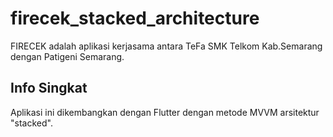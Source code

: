 # firecek_stacked_architecture

FIRECEK adalah aplikasi kerjasama antara TeFa SMK Telkom Kab.Semarang dengan Patigeni Semarang.

## Info Singkat

Aplikasi ini dikembangkan dengan Flutter dengan metode MVVM arsitektur "stacked".


